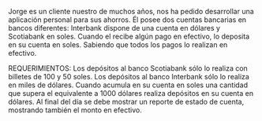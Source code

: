 Jorge es un cliente nuestro de muchos años, nos ha pedido desarrollar una aplicación personal
para sus ahorros.
Él posee dos cuentas bancarias en bancos diferentes: Interbank dispone de una cuenta en
dólares y Scotiabank en soles.
Cuando el recibe algún pago en efectivo, lo deposita en su cuenta en soles. Sabiendo que
todos los pagos lo realizan en efectivo.

REQUERIMIENTOS:
Los depósitos al banco Scotiabank sólo lo realiza con billetes de 100 y 50 soles. 
Los depósitos al banco Interbank sólo lo realiza en miles de dólares. 
Cuando acumula en su cuenta en soles una cantidad que supera el equivalente a 1000 dólares realiza depósitos en su cuenta en dólares. 
Al final del día se debe mostrar un reporte de estado de cuenta, mostrando también el monto  en efectivo.
<!-- 
 1. la cuenta de scotiabank no debe superar los 1000 dolares
       (1000 soles * tipoCambio > 1000 dolares , false)
  Si el monto de la cuenta en scotiabank es nulo debe devolver false
  Si el monto es de  tipo string a un numero devolver false
  Si el monto es de  tipo undefined a un numero devolver false
 2. los depositos a scotiabank deben de ser multiplos de 50
#       (167, false)
#       (150, true)
# 3. Los depósitos al banco Interbank deben de ser multiplos de 1000
#       (1200, false)
#       (3000, true)
# 4. Dia sin operaciones
#       Estado Inicial:
#           Interbank: 100
#           Scotiabank: 100
#           Efectivo: 100
#       Estado final:
#           Interbank: 100
#           Scotiabank: 100
#           Efectivo: 100
#       No habrian operaciones.

# 5. Dia con retiro
#       Estado Inicial:
#           Interbank: 100
#           Scotiabank: 100
#           Efectivo: 100
#       Estado final:
#           Interbank: 100
#           Scotiabank: 50
#           Efectivo: 150
#       operacion valida 
-->